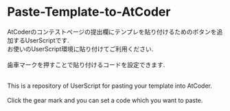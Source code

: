 # Paste-Template-to-AtCoder
AtCoderのコンテストページの提出欄にテンプレを貼り付けるためのボタンを追加するUserScriptです.<br>
お使いのUserScript環境に貼り付けてご利用ください.<br><br>
歯車マークを押すことで貼り付けるコードを設定できます.<br><br>


This is a repository of UserScript for pasting your template into AtCoder.<br><br>
Click the gear mark and you can set a code which you want to paste.
